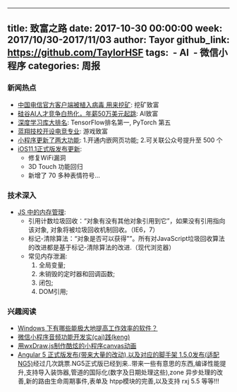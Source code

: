  ---
title: 致富之路
date: 2017-10-30 00:00:00
week: 2017/10/30-2017/11/03
author: Tayor
github_link: https://github.com/TaylorHSF
tags:
  - AI
  - 微信小程序
categories: 周报
---


### 新闻热点

- [中国电信官方客户端被植入病毒 用来挖矿](http://www.cnbeta.com/articles/tech/666759.htm): 挖矿致富
- [硅谷AI人才竞争白热化，年薪50万美元起跳](https://time.geekbang.org/column/article/631): AI致富
- [深度学习库大排名](https://time.geekbang.org/column/article/609): TensorFlow排名第一, PyTorch 第五
- [蓝翔技校开设电竞专业](http://tech.163.com/17/1102/19/D28TSCJB00097U7R.html): 游戏致富
- [小程序更新了两大功能](http://36kr.com/p/5100908.html): 1.开通内嵌网页功能; 2.可关联公众号提升至 500 个
- [iOS11.1正式版发布更新](https://time.geekbang.org/column/article/669):
  - 修复WiFi漏洞
  - 3D Touch 功能回归
  - 新增了 70 多种表情符号...


### 技术深入

- [JS 中的内存管理](https://zhuanlan.zhihu.com/p/30552148):
  - 引用计数垃圾回收：“对象有没有其他对象引用到它”，如果没有引用指向该对象, 对象将被垃圾回收机制回收。（IE6，7）
  - 标记-清除算法：“对象是否可以获得"”。所有对JavaScript垃圾回收算法的改进都是基于标记-清除算法的改进.（现代浏览器）
  - 常见内存泄漏:
    1. 全局变量;
    2. 未销毁的定时器和回调函数;
    3. 闭包;
    4. DOM引用;


### 兴趣阅读

- [Windows 下有哪些能极大地提高工作效率的软件？](https://www.zhihu.com/question/22919326/answer/252382602)
- [微信小程序音频功能开发实(cai)践(keng)](https://juejin.im/post/59f938ad51882529642100e4)
- [用wxDraw.js制作酷炫的小程序canvas动画](https://juejin.im/post/59f74c7ef265da432840253d)
- [Angular 5 正式版发布(带来大量的改动),以及对应的脚手架 1.5.0发布(适配 NG5)](https://juejin.im/entry/59fa7cbbf265da430405f3da/detail)经过几次跳票.NG5正式版已经到来..带来一些有意思的东西,编译性能提升,支持导入装饰器,管道的国际化(数字及日期处理这些),zone 异步处理的改善,新的路由生命周期事件,表单及 htpp模块的完善,以及支持 rxj 5.5 等等!!!
